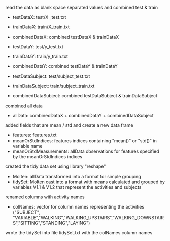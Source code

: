 read the data as blank space separated values and combined test & train

* testDataX: test/X _test.txt
* trainDataX: train/X_train.txt
* combinedDataX: combined testDataX & trainDataX

* testDataY: test/y_test.txt
* trainDataY: train/y_train.txt
* combinedDataY: combined testDataY & trainDataY

* testDataSubject: test/subject_test.txt
* trainDataSubject: train/subject_train.txt
* combinedDataSubject: combined testDataSubject & trainDataSubject

combined all data

* allData: combinedDataX + combinedDataY + combinedDataSubject

added fields that are mean / std and create a new data frame 

* features: features.txt
* meanOrStdIndices: features indices containing "mean()" or "std()" in variable name
* meanOrStdMeasurements: allData observations for features specified by the meanOrStdIndices indices

created the tidy data set using library "reshape" 

* Molten: allData transformed into a format for simple grouping
* tidySet: Molten cast into a format with means calculated and grouped by variables V1.1 & V1.2 that represent the activities and subjects

renamed columns with activity names
* colNames: vector for column names representing the activities ("SUBJECT", "VARIABLE","WALKING","WALKING_UPSTAIRS","WALKING_DOWNSTAIRS","SITTING","STANDING","LAYING")

wrote the tidySet into file tidySet.txt with the colNames column names
